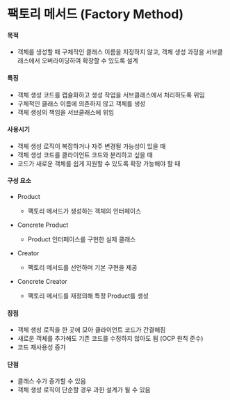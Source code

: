 # 팩토리 메서드 (Factory Method)

#### 목적

- 객체를 생성할 때 구체적인 클래스 이름을 지정하지 않고, 객체 생성 과정을 서브클래스에서 오버라이딩하여 확장할 수 있도록 설계

#### 특징

- 객체 생성 코드를 캡슐화하고 생성 작업을 서브클래스에서 처리하도록 위임
- 구체적인 클래스 이름에 의존하지 않고 객체를 생성
- 객체 생성의 책임을 서브클래스에 위임

#### 사용시기

- 객체 생성 로직이 복잡하거나 자주 변경될 가능성이 있을 때
- 객체 생성 코드를 클라이언트 코드와 분리하고 싶을 때
- 코드가 새로운 객체를 쉽게 지원할 수 있도록 확장 가능해야 할 때

#### 구성 요소

- Product

  - 팩토리 메서드가 생성하는 객체의 인터페이스

- Concrete Product

  - Product 인터페이스를 구현한 실제 클래스

- Creator

  - 팩토리 메서드를 선언하며 기본 구현을 제공

- Concrete Creator
  - 팩토리 메서드를 재정의해 특정 Product를 생성

#### 장점

- 객체 생성 로직을 한 곳에 모아 클라이언트 코드가 간결해짐
- 새로운 객체를 추가해도 기존 코드를 수정하지 않아도 됨 (OCP 원칙 준수)
- 코드 재사용성 증가

#### 단점

- 클래스 수가 증가할 수 있음
- 객체 생성 로직이 단순할 경우 과한 설계가 될 수 있음
